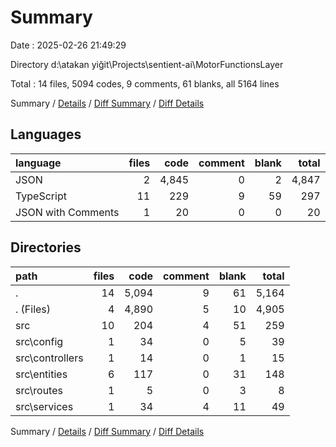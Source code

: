 # Summary

Date : 2025-02-26 21:49:29

Directory d:\\atakan yiğit\\Projects\\sentient-ai\\MotorFunctionsLayer

Total : 14 files,  5094 codes, 9 comments, 61 blanks, all 5164 lines

Summary / [Details](details.md) / [Diff Summary](diff.md) / [Diff Details](diff-details.md)

## Languages
| language | files | code | comment | blank | total |
| :--- | ---: | ---: | ---: | ---: | ---: |
| JSON | 2 | 4,845 | 0 | 2 | 4,847 |
| TypeScript | 11 | 229 | 9 | 59 | 297 |
| JSON with Comments | 1 | 20 | 0 | 0 | 20 |

## Directories
| path | files | code | comment | blank | total |
| :--- | ---: | ---: | ---: | ---: | ---: |
| . | 14 | 5,094 | 9 | 61 | 5,164 |
| . (Files) | 4 | 4,890 | 5 | 10 | 4,905 |
| src | 10 | 204 | 4 | 51 | 259 |
| src\\config | 1 | 34 | 0 | 5 | 39 |
| src\\controllers | 1 | 14 | 0 | 1 | 15 |
| src\\entities | 6 | 117 | 0 | 31 | 148 |
| src\\routes | 1 | 5 | 0 | 3 | 8 |
| src\\services | 1 | 34 | 4 | 11 | 49 |

Summary / [Details](details.md) / [Diff Summary](diff.md) / [Diff Details](diff-details.md)